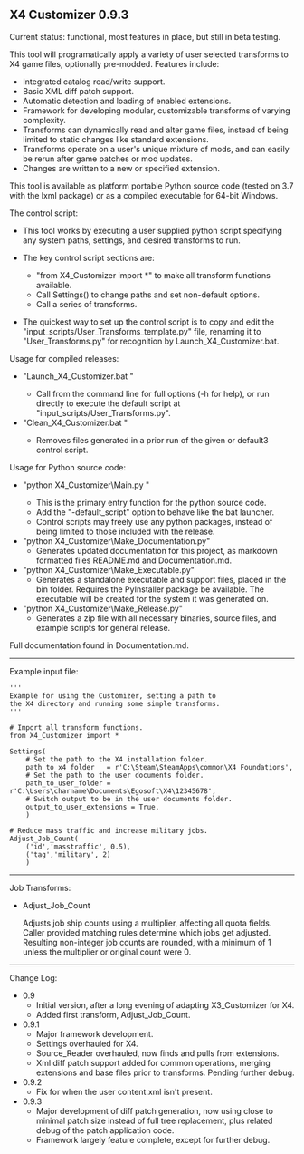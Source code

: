 X4 Customizer 0.9.3
-----------------

Current status: functional, most features in place, but still in beta testing.

This tool will programatically apply a variety of user selected transforms to X4 game files, optionally pre-modded. Features include:

 * Integrated catalog read/write support.
 * Basic XML diff patch support.
 * Automatic detection and loading of enabled extensions.
 * Framework for developing modular, customizable transforms of varying complexity.
 * Transforms can dynamically read and alter game files, instead of being limited to static changes like standard extensions.
 * Transforms operate on a user's unique mixture of mods, and can easily be rerun after game patches or mod updates.
 * Changes are written to a new or specified extension.

This tool is available as platform portable Python source code (tested on 3.7 with the lxml package) or as a compiled executable for 64-bit Windows.

The control script:

  * This tool works by executing a user supplied python script specifying any system paths, settings, and desired transforms to run.

  * The key control script sections are:
    - "from X4_Customizer import *" to make all transform functions available.
    - Call Settings() to change paths and set non-default options.
    - Call a series of transforms.
    
  * The quickest way to set up the control script is to copy and edit the "input_scripts/User_Transforms_template.py" file, renaming it to "User_Transforms.py" for recognition by Launch_X4_Customizer.bat.

Usage for compiled releases:

  * "Launch_X4_Customizer.bat <optional path to control script>"
    - Call from the command line for full options (-h for help), or run directly to execute the default script at "input_scripts/User_Transforms.py".
  * "Clean_X4_Customizer.bat <optional path to control script>"
    - Removes files generated in a prior run of the given or default3 control script.

Usage for Python source code:

  * "python X4_Customizer\Main.py <optional path to control script>"
    - This is the primary entry function for the python source code.
    - Add the "-default_script" option to behave like the bat launcher.
    - Control scripts may freely use any python packages, instead of being limited to those included with the release.
  * "python X4_Customizer\Make_Documentation.py"
    - Generates updated documentation for this project, as markdown formatted files README.md and Documentation.md.
  * "python X4_Customizer\Make_Executable.py"
    - Generates a standalone executable and support files, placed in the bin folder. Requires the PyInstaller package be available. The executable will be created for the system it was generated on.
  * "python X4_Customizer\Make_Release.py"
    - Generates a zip file with all necessary binaries, source files, and example scripts for general release.


Full documentation found in Documentation.md.

***

Example input file:

    '''
    Example for using the Customizer, setting a path to
    the X4 directory and running some simple transforms.
    '''
    
    # Import all transform functions.
    from X4_Customizer import *
    
    Settings(
        # Set the path to the X4 installation folder.
        path_to_x4_folder   = r'C:\Steam\SteamApps\common\X4 Foundations',
        # Set the path to the user documents folder.
        path_to_user_folder = r'C:\Users\charname\Documents\Egosoft\X4\12345678',
        # Switch output to be in the user documents folder.
        output_to_user_extensions = True,
        )
    
    # Reduce mass traffic and increase military jobs.
    Adjust_Job_Count(
        ('id','masstraffic', 0.5),
        ('tag','military', 2)
        )


***

Job Transforms:

 * Adjust_Job_Count

      Adjusts job ship counts using a multiplier, affecting all quota fields. Caller provided matching rules determine which jobs get adjusted. Resulting non-integer job counts are rounded, with a minimum of 1 unless the multiplier or original count were 0.


***

Change Log:
 * 0.9
   - Initial version, after a long evening of adapting X3_Customizer for X4.
   - Added first transform, Adjust_Job_Count.
 * 0.9.1
   - Major framework development.
   - Settings overhauled for X4.
   - Source_Reader overhauled, now finds and pulls from extensions.
   - Xml diff patch support added for common operations, merging extensions and base files prior to transforms. Pending further debug.
 * 0.9.2
   - Fix for when the user content.xml isn't present.
 * 0.9.3
   - Major development of diff patch generation, now using close to minimal patch size instead of full tree replacement, plus related debug of the patch application code.
   - Framework largely feature complete, except for further debug.